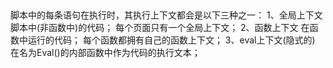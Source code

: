 ##
脚本中的每条语句在执行时，其执行上下文都会是以下三种之一：
1、全局上下文
    脚本中(非函数中)的代码；
    每个页面只有一个全局上下文；
2、函数上下文
    在函数中运行的代码；
    每个函数都拥有自己的函数上下文；
3、eval上下文(隐式的)
    在名为Eval()的内部函数中作为代码的执行文本；
